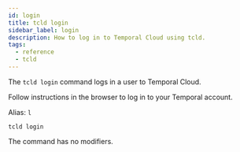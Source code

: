 ```yaml
---
id: login
title: tcld login
sidebar_label: login
description: How to log in to Temporal Cloud using tcld.
tags:
  - reference
  - tcld
---
```


The `tcld login` command logs in a user to Temporal Cloud.

Follow instructions in the browser to log in to your Temporal account.

Alias: `l`

`tcld login`

The command has no modifiers.
